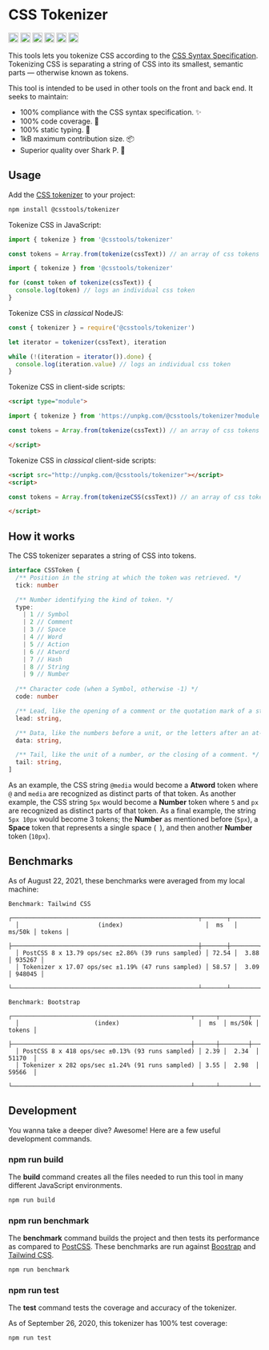 # CSS Tokenizer

[<img alt="npm version" src="https://img.shields.io/npm/v/@csstools/tokenizer.svg" height="20">](https://www.npmjs.com/package/@csstools/tokenizer)
[<img alt="build status" src="https://img.shields.io/travis/csstools/tokenizer/main.svg" height="20">](https://travis-ci.org/github/csstools/tokenizer)
[<img alt="code coverage" src="https://img.shields.io/codecov/c/github/csstools/tokenizer" height="20">](https://codecov.io/gh/csstools/tokenizer)
[<img alt="issue tracker" src="https://img.shields.io/github/issues/csstools/tokenizer.svg" height="20">](https://github.com/csstools/tokenizer/issues)
[<img alt="pull requests" src="https://img.shields.io/github/issues-pr/csstools/tokenizer.svg" height="20">](https://github.com/csstools/tokenizer/pulls)
[<img alt="support chat" src="https://img.shields.io/badge/support-chat-blue.svg" height="20">](https://gitter.im/postcss/postcss)

This tools lets you tokenize CSS according to the [CSS Syntax Specification](https://drafts.csswg.org/css-syntax/).
Tokenizing CSS is separating a string of CSS into its smallest, semantic parts — otherwise known as tokens.

This tool is intended to be used in other tools on the front and back end. It seeks to maintain:

- 100% compliance with the CSS syntax specification. ✨
- 100% code coverage. 🦺
- 100% static typing. 💪
- 1kB maximum contribution size. 📦
- Superior quality over Shark P. 🦈

## Usage

Add the [CSS tokenizer](https://github.com/csstools/tokenizer) to your project:

```sh
npm install @csstools/tokenizer
```

Tokenize CSS in JavaScript:

```js
import { tokenize } from '@csstools/tokenizer'

const tokens = Array.from(tokenize(cssText)) // an array of css tokens
```

```js
import { tokenize } from '@csstools/tokenizer'

for (const token of tokenize(cssText)) {
  console.log(token) // logs an individual css token
}
```

Tokenize CSS in _classical_ NodeJS:

```js
const { tokenizer } = require('@csstools/tokenizer')

let iterator = tokenizer(cssText), iteration

while (!(iteration = iterator()).done) {
  console.log(iteration.value) // logs an individual css token
}
```

Tokenize CSS in client-side scripts:

```html
<script type="module">

import { tokenize } from 'https://unpkg.com/@csstools/tokenizer?module'

const tokens = Array.from(tokenize(cssText)) // an array of css tokens

</script>
```

Tokenize CSS in _classical_ client-side scripts:

```html
<script src="http://unpkg.com/@csstools/tokenizer"></script>
<script>

const tokens = Array.from(tokenizeCSS(cssText)) // an array of css tokens

</script>
```

## How it works

The CSS tokenizer separates a string of CSS into tokens.

```ts
interface CSSToken {
  /** Position in the string at which the token was retrieved. */
  tick: number

  /** Number identifying the kind of token. */
  type:
    | 1 // Symbol
    | 2 // Comment
    | 3 // Space
    | 4 // Word
    | 5 // Action
    | 6 // Atword
    | 7 // Hash
    | 8 // String
    | 9 // Number
  
  /** Character code (when a Symbol, otherwise -1) */
  code: number

  /** Lead, like the opening of a comment or the quotation mark of a string. */
  lead: string,

  /** Data, like the numbers before a unit, or the letters after an at-sign. */
  data: string,

  /** Tail, like the unit of a number, or the closing of a comment. */
  tail: string,
]
```

As an example, the CSS string `@media` would become a **Atword** token where `@` and `media` are recognized as distinct parts of that token. As another example, the CSS string `5px` would become a **Number** token where `5` and `px` are recognized as distinct parts of that token. As a final example, the string `5px 10px` would become 3 tokens; the **Number** as mentioned before (`5px`), a **Space** token that represents a single space (` `), and then another **Number** token (`10px`).

## Benchmarks

As of August 22, 2021, these benchmarks were averaged from my local machine:

```
Benchmark: Tailwind CSS
  ┌────────────────────────────────────────────────────┬───────┬────────┬────────┐
  │                      (index)                       │  ms   │ ms/50k │ tokens │
  ├────────────────────────────────────────────────────┼───────┼────────┼────────┤
  │ PostCSS 8 x 13.79 ops/sec ±2.86% (39 runs sampled) │ 72.54 │  3.88  │ 935267 │
  │ Tokenizer x 17.07 ops/sec ±1.19% (47 runs sampled) │ 58.57 │  3.09  │ 948045 │
  └────────────────────────────────────────────────────┴───────┴────────┴────────┘

Benchmark: Bootstrap
  ┌──────────────────────────────────────────────────┬──────┬────────┬────────┐
  │                     (index)                      │  ms  │ ms/50k │ tokens │
  ├──────────────────────────────────────────────────┼──────┼────────┼────────┤
  │ PostCSS 8 x 418 ops/sec ±0.13% (93 runs sampled) │ 2.39 │  2.34  │ 51170  │
  │ Tokenizer x 282 ops/sec ±1.24% (91 runs sampled) │ 3.55 │  2.98  │ 59566  │
  └──────────────────────────────────────────────────┴──────┴────────┴────────┘
```

## Development

You wanna take a deeper dive? Awesome! Here are a few useful development commands.

### npm run build

The **build** command creates all the files needed to run this tool in many different JavaScript environments.

```sh
npm run build
```

### npm run benchmark

The **benchmark** command builds the project and then tests its performance as compared to [PostCSS].
These benchmarks are run against [Boostrap] and [Tailwind CSS].

```sh
npm run benchmark
```

### npm run test

The **test** command tests the coverage and accuracy of the tokenizer.

As of September 26, 2020, this tokenizer has 100% test coverage:

```sh
npm run test
```

[Boostrap]: https://getbootstrap.com
[PostCSS]: https://postcss.org
[Tailwind CSS]: https://tailwindcss.com
